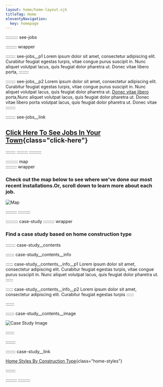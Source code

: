 ```yaml
---
layout: home/home-layout.njk
titleTag: Home
eleventyNavigation:
  key: homepage
---
```


:::::::::: see-jobs

::::::::: wrapper

:::::::: see-jobs__p1
Lorem ipsum dolor sit amet, consectetur adipiscing elit. Curabitur feugiat egestas turpis, vitae congue purus suscipit in. Nunc aliquet volutpat lacus, quis feugiat dolor pharetra ut. Donec vitae libero porta,
::::::::

:::::::: see-jobs__p2
Lorem ipsum dolor sit amet, consectetur adipiscing elit. Curabitur feugiat egestas turpis, vitae congue purus suscipit in. Nunc aliquet volutpat lacus, quis feugiat dolor pharetra ut. [Donec vitae libero](#FIXME) porta,Nunc aliquet volutpat lacus, quis feugiat dolor pharetra ut. Donec vitae libero porta volutpat lacus, quis feugiat dolor pharetra ut. Donec vitae 
::::::::

:::::::: see-jobs__link

## [Click Here To See Jobs In Your Town](#FIXME){class="click-here"}

::::::::
:::::::::
::::::::::

:::::::::: map  
::::::::: wrapper

### Check out the map below to see where we've done our most recent installations.Or, scroll down to learn more about each job.

![Map](http://placehold.jp/994x601.png)

:::::::::
::::::::::

:::::::::: case-study
::::::::: wrapper

### Find a case study based on home construction type

:::::::: case-study__contents

::::::: case-study__contents__info

:::::: case-study__contents__info__p1
Lorem ipsum dolor sit amet, consectetur adipiscing elit. Curabitur feugiat egestas turpis, vitae congue purus suscipit in. Nunc aliquet volutpat lacus, quis feugiat dolor pharetra ut.
::::::

:::::: case-study__contents__info__p2
Lorem ipsum dolor sit amet, consectetur adipiscing elit. Curabitur feugiat egestas turpis
::::::

:::::::

::::::: case-study__contents__image

![Case Study Image](http://placehold.jp/475x267.png)

:::::::

::::::::

:::::::: case-study__link

[Home Styles By Construction Type](#FIXME){class="home-styles"}

::::::::

:::::::::
::::::::::